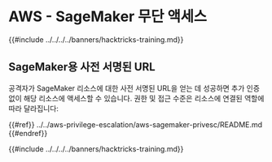 # AWS - SageMaker 무단 액세스

{{#include ../../../../banners/hacktricks-training.md}}

## SageMaker용 사전 서명된 URL

공격자가 SageMaker 리소스에 대한 사전 서명된 URL을 얻는 데 성공하면 추가 인증 없이 해당 리소스에 액세스할 수 있습니다. 권한 및 접근 수준은 리소스에 연결된 역할에 따라 달라집니다:

{{#ref}}
../../aws-privilege-escalation/aws-sagemaker-privesc/README.md
{{#endref}}

{{#include ../../../../banners/hacktricks-training.md}}
